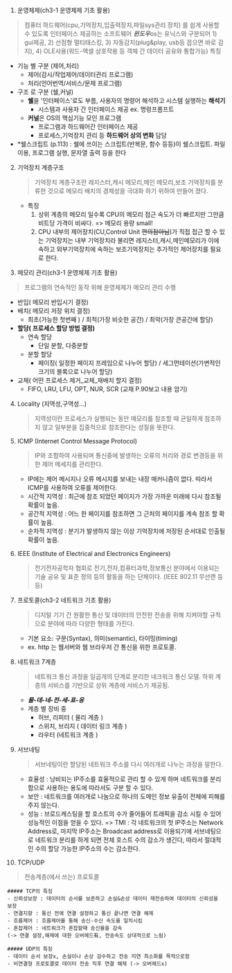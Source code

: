 1. 운영체제(ch3-1 운영체제 기초 활용)
>  컴퓨터 하드웨어(cpu,기억장치,입출력장치,파일sys관리 장치) 를 쉽게 사용할 수 있도록 인터페이스 제공하는 소프트웨어
> ***윈도우***os는 유닉스와 구분되어 1) gui제공, 2) 선점형 멀티태스킹, 3) 자동감지(plug&play, usb등 꼽으면 바로 감지), 4) OLE사용(워드-엑셀 상호작용 등 객체 간 데이터 공유와 통합가능) 특징 
- 기능 별 구분 (제어,처리)
    - 제어(감시/작업제어/데이터관리 프로그램)
    - 처리(언어번역/서비스/문제 프로그램)
- 구조 로 구분 (쉘,커널)
    - **쉘**을 '인터페이스'로도 부름, 사용자의 명령어 해석하고 시스템 실행하는 **해석기**
        - 시스템과 사용자 간 인터페이스 제공 ex. 명령프롬프트
    - **커널**은 OS의 핵심기능 모인 프로그램
        - 프로그램과 하드웨어간 인터페이스 제공
        - 프로세스,기억장치 관리 등 **하드웨어 상의 변화** 담당 
- *쉘스크립트 (p.113)
    : 쉘에 쓰이는 스크립트(반복문, 함수 등등)이 쉘스크립트. 파일이용, 프로그램 실행, 문자열 출력 등을 한다


2. 기억장치 계층구조 
    > 기억장치 계층구조란 레지스터,캐시 메모리,메인 메모리,보조 기억장치를 분류한 것으로 메모리 배치의 경제성을 극대화 하기 위하여 만들어 졌다.
    - 특징
        1. 상위 계층의 메모리 일수록 CPU의 메모리 접근 속도가 더 빠르지만 그만큼 비트당 가격이 비싸다. => 메모리 용량 small!
        2. CPU 내부의 제어장치(CU,Control Unit ~~편의점아님~~)가 직접 접근 할 수 있는 기억장치는 내부 기억장치라 불리면 레지스터,캐시,메인메모리가 이에 속하고 외부기억장치에 속하는 보조기억장치는 추가적인 제어장치를 필요로 한다.


3. 메모리 관리(ch3-1 운영체제 기초 활용)
> 프로그램의 연속적인 동작 위해 운영체제가 메모리 관리 수행 
- 반입( 메모리 반입시기 결정)
- 배치( 메모리 저장 위치 결정)
    - 최초(가능한 첫번째 ) / 최적(가장 비슷한 공간) / 최악(가장 큰공간에 할당)
- **할당( 프로세스 할당 방법 결정)**
    - 연속 할당
        - 단일 분할, 다중분할
    - 분할 할당
        - 페이징( 일정한 페이지 프레임으로 나누어 할당) / 세그먼테이션(가변적인 크기의 블록으로 나누어 할당)
- 교체( 어떤 프로세스 제거_교체_재배치 할지 결정)
    - FIFO, LRU, LFU, OPT, NUR, SCR (교재 P.90보고 내용 암기)


4. Locality (지역성,구역성...)
    > 지역성이란 프로세스가 실행되는 동안 메모리를 참조할 때 균일하게 참조하지 않고 일부분을 집중적으로 참조한다는 성질을 뜻한다.


5. ICMP (Internet Control Message Protocol)
    >IP와 조합하여 사용되며 통신중에 발생하는 오류의 처리와 경로 변경등을 위한 제어 메세지를 관리한다.
    - IP에는 제어 메시지나 오류 메시지를 보내는 내장 매커니즘이 없다. 따라서 ICMP를 사용하여 오류를 제어한다.
    - 시간적 지역성 : 최근에 참조 되었던 페이지가 가장 가까운 미래에 다시 참조될 확률이 높음.
    - 공간적 지역성 : 어느 한 페이지를 참조하면 그 근처의 페이지를 계속 참조 할 확률이 높음.
    - 순차적 지역성 : 분기가 발생하지 않는 이상 기억장치에 저장된 순서대로 인출될 확률이 높음.


6. IEEE (Institute of Electrical and Electronics Engineers)
    > 전기전자공학자 협회로 전기,전자,컴퓨터과학,정보통신 분야에서 이용되는 기술 공유 및 표준 정의 등의 활동을 하는 단체이다. (IEEE 802.11 무선랜 등등)


7. 프로토콜(ch3-2 네트워크 기초 활용)
    > 디지털 기기 간 원활한 통신 및 데이터의 안전한 전송을 위해 지켜야할 규칙으로 분야에 따라 다양한 형태를 가진다. 
    - 기본 요소: 구문(Syntax), 의미(semantic), 타이밍(timing)
    - ex. http 는 웹서버와 웹 브라우저 간 통신을 위한 프로토콜. 


8. 네트워크 7계층 
    > 네트워크 통신 과정을 일곱개의 단계로 분리한 네크워크 통신 모델. 하위 계층의 서비스를 기반으로 상위 계층에 서비스가 제공됨. 
    - ***물-데-네-전-세-표-응*** 
    - 계층 별 장비 중 
        - 허브, 리피터 ( 물리 계층 )
        - 스위치, 브리지 ( 데이터 링크 계층 )
        - 라우터 (네트워크 계층 )

9. 서브네팅
    > 서브네팅이란 할당된 네트워크 주소를 다시 여러개로 나누는 과정을 말한다.
    - 효율성 : 낭비되는 IP주소를 효율적으로 관리 할 수 있게 하며 네트워크를 분리함으로 사용하는 용도에 따라서도 구분 할 수 있다.
    - 보안 : 네트워크를 여러개로 나눔으로 하나의 도메인 정보 유출이 전체에 피해를 주지 않는다.
    - 성능 : 브로드캐스팅을 할 호스트의 수가 줄어들어 트래픽을 감소 시킬 수 있어 성능적인 이점을 얻을 수 있다.
     => TMI : 각 네트워크의 첫 IP주소는 Network Address로, 마지막 IP주소는 Broadcast address로 이용되기에 서브네팅으로 네트워크 분리를 하게 되면 전체 호스트 수의 감소가 생긴다, 따라서 절대적인 수의 할당 가능한 IP주소의 수는 감소한다.

10. TCP/UDP
> 전송계층(에서 쓰는) 프로토콜

    ##### TCP의 특징
    - 신뢰성보장 : 데이터의 순서를 보존하고 손실&손상 데이터 재전송하여 데이터의 신뢰성을 보장 
    - 연결지향 : 통신 전에 연결 설정하고 통신 끝나면 연결 해제
    - 흐름제어 : 흐름제어를 통해 송신-수신 속도를 일치시킴 
    - 혼잡제어 : 네트워크가 혼잡할때 송신율을 감속
    (-> 연결 설정,해제에 대한 오버헤드有, 전송속도 상대적으로 느림)
    
    ##### UDP의 특징
    - 데이터 순서 보장x, 손실이나 손상 감수하고 전송 지연 최소화를 목적으로함  
    - 비연결형 프로토콜로 데이터 전송 직후 연결 해제 (-> 오버헤드x)
